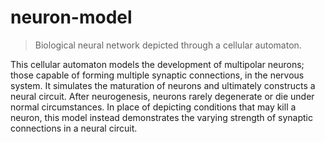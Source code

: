 # neuron-model

> Biological neural network depicted through a cellular automaton.

This cellular automaton models the development of multipolar neurons; those capable of forming multiple synaptic connections, in the nervous system. It simulates the maturation of neurons and ultimately constructs a neural circuit. After neurogenesis, neurons rarely degenerate or die under normal circumstances. In place of depicting conditions that may kill a neuron, this model instead demonstrates the varying strength of synaptic connections in a neural circuit.


